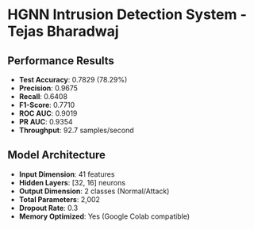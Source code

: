 # HGNN Intrusion Detection System - Tejas Bharadwaj

## Performance Results
- **Test Accuracy**: 0.7829 (78.29%)
- **Precision**: 0.9675
- **Recall**: 0.6408
- **F1-Score**: 0.7710
- **ROC AUC**: 0.9019
- **PR AUC**: 0.9354
- **Throughput**: 92.7 samples/second

## Model Architecture
- **Input Dimension**: 41 features
- **Hidden Layers**: [32, 16] neurons
- **Output Dimension**: 2 classes (Normal/Attack)
- **Total Parameters**: 2,002
- **Dropout Rate**: 0.3
- **Memory Optimized**: Yes (Google Colab compatible)



